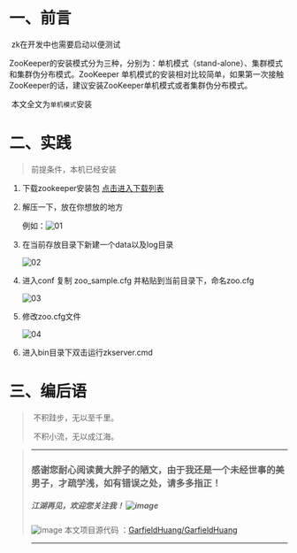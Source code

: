 # 一、前言

​	zk在开发中也需要启动以便测试

​	ZooKeeper的安装模式分为三种，分别为：单机模式（stand-alone）、集群模式		和集群伪分布模式。ZooKeeper 单机模式的安装相对比较简单，如果第一次接触ZooKeeper的话，建议安装ZooKeeper单机模式或者集群伪分布模式。

​	本文全文为`单机模式`安装

# 二、实践

> 前提条件，本机已经安装
>

1. 下载zookeeper安装包  	 [点击进入下载列表](http://mirrors.shu.edu.cn/apache/zookeeper/)

2. 解压一下，放在你想放的地方 

   例如：![01](D:\github\GarfieldHuang\blog\windows下安装Zookeeper\img\01.png)

3. 在当前存放目录下新建一个data以及log目录

   ![02](D:\github\GarfieldHuang\blog\windows下安装Zookeeper\img\02.png)

4. 进入conf 复制 zoo_sample.cfg 并粘贴到当前目录下，命名zoo.cfg

   ![03](D:\github\GarfieldHuang\blog\windows下安装Zookeeper\img\03.png)

5. 修改zoo.cfg文件

   ![04](D:\github\GarfieldHuang\blog\windows下安装Zookeeper\img\04.png)

6. 进入bin目录下双击运行zkserver.cmd

# 三、编后语

> ​	不积跬步，无以至千里。
>
> ​	不积小流，无以成江海。




>---
> ### 感谢您耐心阅读黄大胖子的陋文，由于我还是一个未经世事的美男子，才疏学浅，如有错误之处，请多多指正！
> ##### 江湖再见，欢迎您关注我！ ![image](https://github.com/GarfieldHuang/GarfieldHuang/blob/master/img/zhencheng.png?raw=true)
>![image](https://github.com/GarfieldHuang/GarfieldHuang/blob/master/img/%E5%BE%AE%E4%BF%A1%E5%85%AC%E4%BC%97%E5%8F%B7/%E6%90%9C%E4%B8%80%E6%90%9C%E5%85%AC%E4%BC%97%E5%8F%B7%E6%8E%A8%E5%B9%BF%E7%89%A9%E6%96%99%E5%9B%BE%E7%89%87-png/%E6%89%AB%E7%A0%81_%E6%90%9C%E7%B4%A2%E8%81%94%E5%90%88%E4%BC%A0%E6%92%AD%E6%A0%B7%E5%BC%8F-%E6%A0%87%E5%87%86%E8%89%B2%E7%89%88.png?raw=true)
> 本文项目源代码 ：[GarfieldHuang/GarfieldHuang](https://github.com/GarfieldHuang/GarfieldHuang)


>---